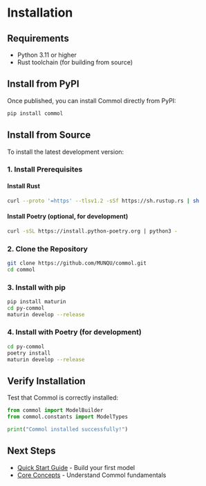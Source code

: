 # Installation

## Requirements

- Python 3.11 or higher
- Rust toolchain (for building from source)

## Install from PyPI

Once published, you can install Commol directly from PyPI:

```bash
pip install commol
```

## Install from Source

To install the latest development version:

### 1. Install Prerequisites

#### Install Rust

```bash
curl --proto '=https' --tlsv1.2 -sSf https://sh.rustup.rs | sh
```

#### Install Poetry (optional, for development)

```bash
curl -sSL https://install.python-poetry.org | python3 -
```

### 2. Clone the Repository

```bash
git clone https://github.com/MUNQU/commol.git
cd commol
```

### 3. Install with pip

```bash
pip install maturin
cd py-commol
maturin develop --release
```

### 4. Install with Poetry (for development)

```bash
cd py-commol
poetry install
maturin develop --release
```

## Verify Installation

Test that Commol is correctly installed:

```python
from commol import ModelBuilder
from commol.constants import ModelTypes

print("Commol installed successfully!")
```

## Next Steps

- [Quick Start Guide](quickstart.md) - Build your first model
- [Core Concepts](../guide/core-concepts.md) - Understand Commol fundamentals

